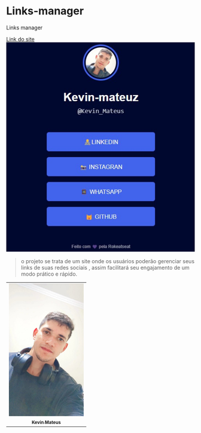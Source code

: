 # Links-manager
 Links manager


 




 <a href="https://maneger-link.netlify.app/">Link do site
<img src="./ME-GL.jpg" alt="imagem da lista dos links de minhas redes sociais ">
</a>

> o projeto se trata de um site onde os usuários poderão gerenciar seus links de suas redes sociais , assim facilitará seu engajamento de um modo prático e rápido.

<table>
  <tr>
    <td align="center">
      <a href="#">
        <img src="./profile-linked.jpeg" width="200px;" alt="Foto do Kevin no GitHub"/><br>
        <sub>
          <b>Kevin Mateus</b>
        </sub>
      </a>
    </td>
   
</table> 